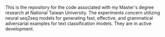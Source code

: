 This is the repository for the code associated with my Master's degree research at National
Taiwan University. The experiments concern utilizing neural seq2seq models for generating
fast, effective, and grammatical adversarial examples for text classification models. They are
in active development.